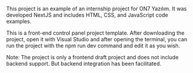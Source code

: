This project is an example of an internship project for ON7 Yazılım. It was developed NextJS and includes HTML, CSS, and JavaScript code examples.

This is a front-end control panel project template. 
After downloading the project, open it with Visual Studio and after opening the terminal, you can run the project with the npm run dev command and edit it as you wish.


Note: The project is only a frontend draft project and does not include backend support. But backend integration has been facilitated.
